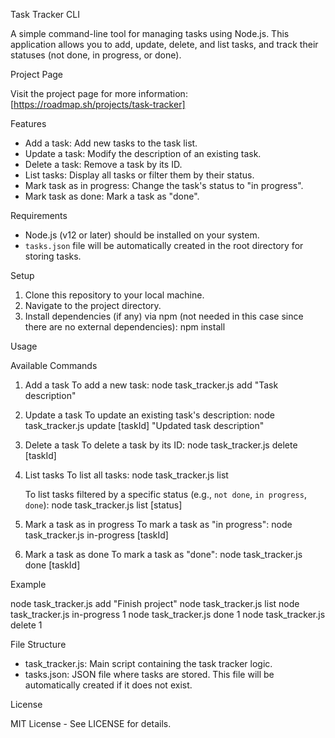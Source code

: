 Task Tracker CLI

A simple command-line tool for managing tasks using Node.js. This application allows you to add, update, delete, and list tasks, and track their statuses (not done, in progress, or done).

Project Page

Visit the project page for more information: [https://roadmap.sh/projects/task-tracker]

Features

- Add a task: Add new tasks to the task list.
- Update a task: Modify the description of an existing task.
- Delete a task: Remove a task by its ID.
- List tasks: Display all tasks or filter them by their status.
- Mark task as in progress: Change the task's status to "in progress".
- Mark task as done: Mark a task as "done".

Requirements

- Node.js (v12 or later) should be installed on your system.
- `tasks.json` file will be automatically created in the root directory for storing tasks.

Setup

1. Clone this repository to your local machine.
2. Navigate to the project directory.
3. Install dependencies (if any) via npm (not needed in this case since there are no external dependencies):
   npm install

Usage

Available Commands

1. Add a task
   To add a new task:
   node task_tracker.js add "Task description"

2. Update a task
   To update an existing task's description:
   node task_tracker.js update [taskId] "Updated task description"

3. Delete a task
   To delete a task by its ID:
   node task_tracker.js delete [taskId]

4. List tasks
   To list all tasks:
   node task_tracker.js list

   To list tasks filtered by a specific status (e.g., `not done`, `in progress`, `done`):
   node task_tracker.js list [status]

5. Mark a task as in progress
   To mark a task as "in progress":
   node task_tracker.js in-progress [taskId]

6. Mark a task as done
   To mark a task as "done":
   node task_tracker.js done [taskId]

Example

node task_tracker.js add "Finish project"
node task_tracker.js list
node task_tracker.js in-progress 1
node task_tracker.js done 1
node task_tracker.js delete 1

File Structure

- task_tracker.js: Main script containing the task tracker logic.
- tasks.json: JSON file where tasks are stored. This file will be automatically created if it does not exist.

License

MIT License - See LICENSE for details.
